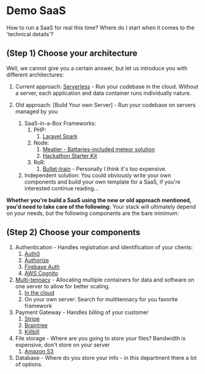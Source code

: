 # Demo SaaS
How to run a SaaS for real this time?
Where do I start when it comes to the 'technical details'?

## (Step 1) Choose your architecture
Well, we cannot give you a certain answer, but let us introduce you with different architectures:

1. Current approach: [Serverless](<https://serverless.com>) - Run your codebase in the cloud. Without a server, each application and data container runs individually nature.

2. Old approach: [Build Your own Server] - Run your codebase on servers managed by you
    1. SaaS-in-a-Box Frameworks:
        1. PHP: 
            1. [Laravel Spark](<https://spark.laravel.com>)
        2. Node:
            1. [Meatier - Battaries-included meteor solution](<https://github.com/mattkrick/meatier>)
            2. [Hackathon Starter Kit](<https://github.com/sahat/hackathon-starter>)
        3. RoR: 
            1. [Bullet-train](<https://bullettrain.co>) - Personally I think it's too expensive.
    2. Independent solution: You could obviously write your own components and build your own template for a SaaS, if you're interested continue reading...

**Whether you're build a SaaS using the new or old approach mentioned, you'd need to take care of the following:**
Your stack will ultimately depend on your needs, but the following components are the bare minimum: 
## (Step 2) Choose your components
1. Authentication - Handles registration and identification of your clients:
    1. [Auth0](<https://auth0.com>)
    2. [Authorize](<https://authorize.net>)
    3. [Firebase Auth](<https://firebase.google.com/auth>)
    4. [AWS Cognito](<https://aws.amazon.com/cognito/>)
2. [Multi-tennacy](<https://hackernoon.com/exploring-single-tenant-architectures-57c64e99eece>) - Allocating multiple containers for data and software on one server to allow for better scaling.
    1. [In the cloud](<https://hackernoon.com/multi-tenancy-after-10-years-of-cloud-computing-19de782ef899>)
    2. On your own server: Search for multitennacy for you favorite framework
3. Payment Gateway - Handles billing of your customer
    1. [Stripe](<http://stripe.com>)
    2. [Braintree](<http://braintree.com>)
    3. [Killbill](<http://killbill.io>)
4. File storage - Where are you going to store your files? Bandwidth is expensive, don't store on your server
    1. [Amazon S3](<http://s3.aws.com>)
5. Database - Where do you store your info - in this department there a lot of options.



